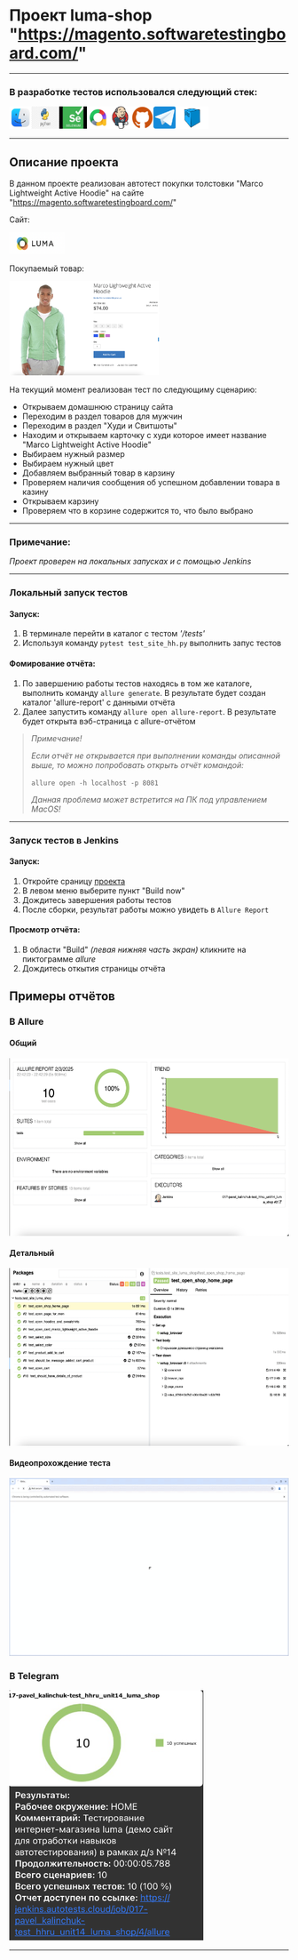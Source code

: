 # Проект luma-shop "https://magento.softwaretestingboard.com/"
___

### В разработке тестов использовался следующий стек:  
<img src="resources/macos.png" height="40" width="40" /><img src="resources/python.jpg" height="40" width="50" /><img src="resources/selenium.jpg" height="40" width="50" /><img src="resources/allure.png" height="40" width="40" /><img src="resources/jenkins.svg" height="40" width="40" /><img src="resources/github.png" height="40" width="40" /><img src="resources/telegram.png" height="40" width="40" /><img src="resources/selenoid.jpg" height="40" width="60" />
___

## Описание проекта
В данном проекте реализован автотест покупки толстовки "Marco Lightweight Active Hoodie" на сайте "https://magento.softwaretestingboard.com/"

Сайт:

<img src="resources/luma_shop.png" height="40" width="100" />

Покупаемый товар:

<img src="resources/hudies.png" height="170" width="270" />

На текущий момент реализован тест по следующиму сценарию:
- Открываем домашнюю страницу сайта
- Переходим в раздел товаров для мужчин
- Переходим в раздел "Худи и Свитшоты"
- Находим и открываем карточку с худи которое имеет название "Marco Lightweight Active Hoodie"
- Выбираем нужный размер
- Выбираем нужный цвет
- Добавляем выбранный товар в карзину
- Проверяем наличия сообщения об успешном добавлении товара в казину
- Открываем карзину
- Проверяем что в корзине содержится то, что было выбрано

___ 
### Примечание:
*Проект проверен на локальных запусках и с помощью Jenkins*
___

### Локальный запуск тестов

#### Запуск:
1. В терминале перейти в каталог с тестом *'/tests'*
2. Используя команду `pytest test_site_hh.py` выполнить запус тестов
#### Фомирование отчёта:
1. По завершению работы тестов находясь в том же каталоге, выполнить команду `allure generate`. В результате будет создан каталог 'allure-report' с данными отчёта
2. Далее запустить команду `allure open allure-report`. В результате будет открыта вэб-страница с allure-отчётом

> *Примечание!* 
> 
> *Если отчёт не открывается при выполнении команды описанной выше, то можно попробовать открыть отчёт командой:* 
> 
>`allure open -h localhost -p 8081`
> 
>*Данная проблема может встретится на ПК под управлением MacOS!*
___


### Запуск тестов в Jenkins

#### Запуск:
1. Откройте сраницу [проекта](https://jenkins.autotests.cloud/job/017-pavel_kalinchuk-test_hhru_unit14/)
2. В левом меню выберите пункт "Build now"
3. Дождитесь завершения работы тестов
5. После сборки, результат работы можно увидеть в ``Allure Report``

#### Просмотр отчёта:
1. В области "Build" *(левая нижняя часть экран)* кликните на пиктограмме *allure*
2. Дождитесь откытия страницы отчёта

## Примеры отчётов

### В Allure

#### Общий
<img src="resources/main_report_page.png" width="630" height="320"/>

#### Детальный

<img src="resources/detail_report_page.png" width="630" height="320"/>

#### Видеопрохождение теста

<img src="resources/luma_shop_test.gif" width="630" height="320"/>

### В Telegram

<img src="resources/telegram_report.png" width="350" height="450"/>

---


